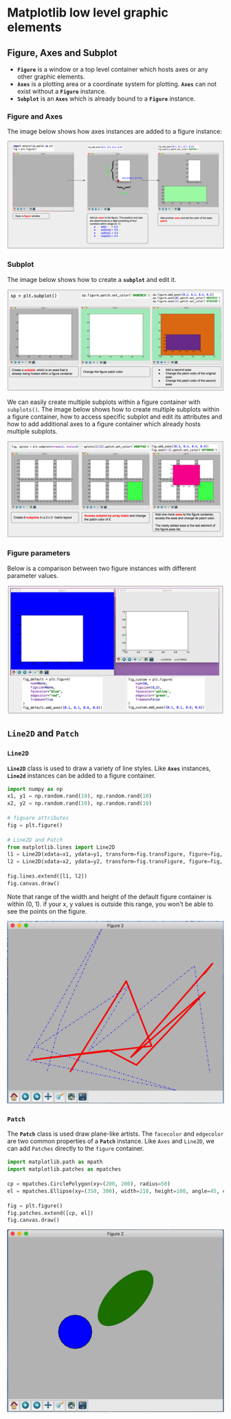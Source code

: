 # Matplotlib low level graphic elements

## Figure, Axes and Subplot

* **`Figure`** is a window or a top level container which hosts axes or any other graphic elements.
* **`Axes`** is a plotting area or a coordinate system for plotting. **`Axes`** can not exist without a **`Figure`** instance.
* **`Subplot`** is an **`Axes`** which is already bound to a **`Figure`** instance.

### Figure and Axes

The image below shows how axes instances are added to a figure instance:

![figure and axes](images/figure-and-axes.png)

### Subplot

The image below shows how to create a **`subplot`** and edit it.

![subplot](images/subplot.png)

We can easily create multiple subplots within a figure container with `subplots()`. The image below
shows how to create multiple subplots within a figure container, how to access specific subplot and edit
its attributes and how to add additional axes to a figure container which already hosts multiple subplots.

![subplots](images/subplots.png)

### Figure parameters

Below is a comparison between two figure instances with different parameter values.

![figure-parameters](images/figure-parameters.png)


## `Line2D` and `Patch`

### `Line2D`

**`Line2D`** class is used to draw a variety of line styles. Like **`Axes`** instances, **`Line2d`** instances
can be added to a figure container.

```python
import numpy as np
x1, y1 = np.random.rand(10), np.random.rand(10)
x2, y2 = np.random.rand(10), np.random.rand(10)

# figuare attributes
fig = plt.figure()

# Line2D and Patch
from matplotlib.lines import Line2D
l1 = Line2D(xdata=x1, ydata=y1, transform=fig.transFigure, figure=fig, color='red')
l2 = Line2D(xdata=x2, ydata=y2, transform=fig.transFigure, figure=fig, linestyle='-.', color='blue')

fig.lines.extend([l1, l2])
fig.canvas.draw()
```

Note that range of the width and height of the default figure container is within (0, 1). if
your x, y values is outside this range, you won't be able to see the points on the figure.

<p align="center"><img src="images/line2d-on-figure.png" width=600></p>

### `Patch`

The **`Patch`** class is used draw plane-like artists. The `facecolor` and `edgecolor` are two common
properties of a **`Patch`** instance. Like `Axes` and `Line2D`, we can add `Patches` directly to the `figure` container.

```python
import matplotlib.path as mpath
import matplotlib.patches as mpatches

cp = mpatches.CirclePolygon(xy=(200, 200), radius=50)
el = mpatches.Ellipse(xy=(350, 300), width=210, height=100, angle=45, color="green")

fig = plt.figure()
fig.patches.extend([cp, el])
fig.canvas.draw()
```

<p align="center"><img src="images/patch-on-figure.png" width=600></p>




